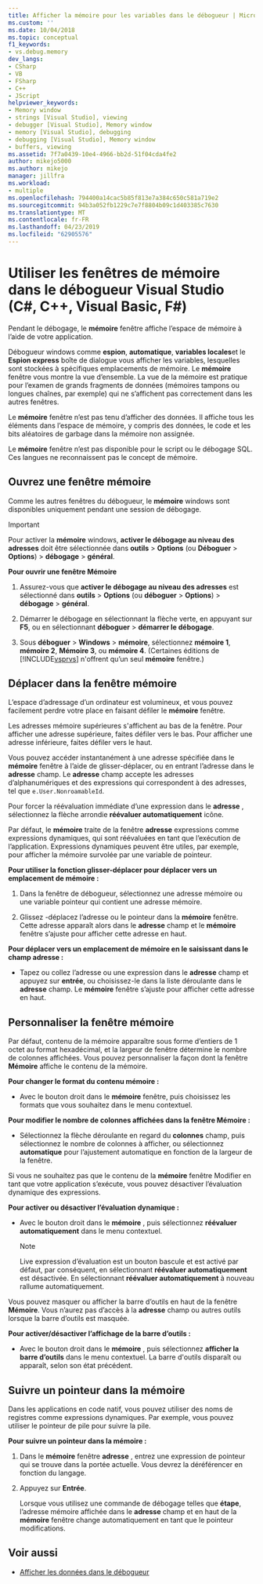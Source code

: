 ```yaml
---
title: Afficher la mémoire pour les variables dans le débogueur | Microsoft Docs
ms.custom: ''
ms.date: 10/04/2018
ms.topic: conceptual
f1_keywords:
- vs.debug.memory
dev_langs:
- CSharp
- VB
- FSharp
- C++
- JScript
helpviewer_keywords:
- Memory window
- strings [Visual Studio], viewing
- debugger [Visual Studio], Memory window
- memory [Visual Studio], debugging
- debugging [Visual Studio], Memory window
- buffers, viewing
ms.assetid: 7f7a0439-10e4-4966-bb2d-51f04cda4fe2
author: mikejo5000
ms.author: mikejo
manager: jillfra
ms.workload:
- multiple
ms.openlocfilehash: 794400a14cac5b85f813e7a384c650c581a719e2
ms.sourcegitcommit: 94b3a052fb1229c7e7f8804b09c1d403385c7630
ms.translationtype: MT
ms.contentlocale: fr-FR
ms.lasthandoff: 04/23/2019
ms.locfileid: "62905576"
---
```

# <a name="use-the-memory-windows-in-the-visual-studio-debugger-c-c-visual-basic-f"></a>Utiliser les fenêtres de mémoire dans le débogueur Visual Studio (C#, C++, Visual Basic, F#)

Pendant le débogage, le **mémoire** fenêtre affiche l’espace de mémoire à l’aide de votre application.

Débogueur windows comme **espion**, **automatique**, **variables locales**et le **Espion express** boîte de dialogue vous afficher les variables, lesquelles sont stockées à spécifiques emplacements de mémoire. Le **mémoire** fenêtre vous montre la vue d’ensemble. La vue de la mémoire est pratique pour l’examen de grands fragments de données (mémoires tampons ou longues chaînes, par exemple) qui ne s’affichent pas correctement dans les autres fenêtres.

Le **mémoire** fenêtre n’est pas tenu d’afficher des données. Il affiche tous les éléments dans l’espace de mémoire, y compris des données, le code et les bits aléatoires de garbage dans la mémoire non assignée.

Le **mémoire** fenêtre n’est pas disponible pour le script ou le débogage SQL. Ces langues ne reconnaissent pas le concept de mémoire.

## <a name="open-a-memory-window"></a>Ouvrez une fenêtre mémoire

Comme les autres fenêtres du débogueur, le **mémoire** windows sont disponibles uniquement pendant une session de débogage.

>[!IMPORTANT]
>Pour activer la **mémoire** windows, **activer le débogage au niveau des adresses** doit être sélectionnée dans **outils** > **Options** (ou **Déboguer** > **Options**) > **débogage** > **général**.

**Pour ouvrir une fenêtre Mémoire**

1. Assurez-vous que **activer le débogage au niveau des adresses** est sélectionné dans **outils** > **Options** (ou **déboguer**  >  **Options**) > **débogage** > **général**.

1. Démarrer le débogage en sélectionnant la flèche verte, en appuyant sur **F5**, ou en sélectionnant **déboguer** > **démarrer le débogage**.

2. Sous **déboguer** > **Windows** > **mémoire**, sélectionnez **mémoire 1**, **mémoire 2**, **Mémoire 3**, ou **mémoire 4**. (Certaines éditions de [!INCLUDE[vsprvs](../code-quality/includes/vsprvs_md.md)] n'offrent qu’un seul **mémoire** fenêtre.)

## <a name="move-around-in-the-memory-window"></a>Déplacer dans la fenêtre mémoire

L’espace d’adressage d’un ordinateur est volumineux, et vous pouvez facilement perdre votre place en faisant défiler le **mémoire** fenêtre.

Les adresses mémoire supérieures s'affichent au bas de la fenêtre. Pour afficher une adresse supérieure, faites défiler vers le bas. Pour afficher une adresse inférieure, faites défiler vers le haut.

Vous pouvez accéder instantanément à une adresse spécifiée dans le **mémoire** fenêtre à l’aide de glisser-déplacer, ou en entrant l’adresse dans le **adresse** champ. Le **adresse** champ accepte les adresses d’alphanumériques et des expressions qui correspondent à des adresses, tel que `e.User.NonroamableId`.

Pour forcer la réévaluation immédiate d’une expression dans le **adresse** , sélectionnez la flèche arrondie **réévaluer automatiquement** icône.

Par défaut, le **mémoire** traite de la fenêtre **adresse** expressions comme expressions dynamiques, qui sont réévaluées en tant que l’exécution de l’application. Expressions dynamiques peuvent être utiles, par exemple, pour afficher la mémoire survolée par une variable de pointeur.

**Pour utiliser la fonction glisser-déplacer pour déplacer vers un emplacement de mémoire :**

1. Dans la fenêtre de débogueur, sélectionnez une adresse mémoire ou une variable pointeur qui contient une adresse mémoire.

2. Glissez -déplacez l’adresse ou le pointeur dans la **mémoire** fenêtre. Cette adresse apparaît alors dans le **adresse** champ et le **mémoire** fenêtre s’ajuste pour afficher cette adresse en haut.

**Pour déplacer vers un emplacement de mémoire en le saisissant dans le champ adresse :**

- Tapez ou collez l’adresse ou une expression dans le **adresse** champ et appuyez sur **entrée**, ou choisissez-le dans la liste déroulante dans le **adresse** champ. Le **mémoire** fenêtre s’ajuste pour afficher cette adresse en haut.

## <a name="customize-the-memory-window"></a>Personnaliser la fenêtre mémoire

Par défaut, contenu de la mémoire apparaître sous forme d’entiers de 1 octet au format hexadécimal, et la largeur de fenêtre détermine le nombre de colonnes affichées. Vous pouvez personnaliser la façon dont la fenêtre **Mémoire** affiche le contenu de la mémoire.

**Pour changer le format du contenu mémoire :**

- Avec le bouton droit dans le **mémoire** fenêtre, puis choisissez les formats que vous souhaitez dans le menu contextuel.

**Pour modifier le nombre de colonnes affichées dans la fenêtre Mémoire :**

- Sélectionnez la flèche déroulante en regard du **colonnes** champ, puis sélectionnez le nombre de colonnes à afficher, ou sélectionnez **automatique** pour l’ajustement automatique en fonction de la largeur de la fenêtre.

Si vous ne souhaitez pas que le contenu de la **mémoire** fenêtre Modifier en tant que votre application s’exécute, vous pouvez désactiver l’évaluation dynamique des expressions.

**Pour activer ou désactiver l’évaluation dynamique :**

- Avec le bouton droit dans le **mémoire** , puis sélectionnez **réévaluer automatiquement** dans le menu contextuel.

  >[!NOTE]
  >Live expression d’évaluation est un bouton bascule et est activé par défaut, par conséquent, en sélectionnant **réévaluer automatiquement** est désactivée. En sélectionnant **réévaluer automatiquement** à nouveau rallume automatiquement.

Vous pouvez masquer ou afficher la barre d’outils en haut de la fenêtre **Mémoire**. Vous n’aurez pas d’accès à la **adresse** champ ou autres outils lorsque la barre d’outils est masquée.

**Pour activer/désactiver l’affichage de la barre d’outils :**

- Avec le bouton droit dans le **mémoire** , puis sélectionnez **afficher la barre d’outils** dans le menu contextuel. La barre d'outils disparaît ou apparaît, selon son état précédent.

## <a name="follow-a-pointer-through-memory"></a>Suivre un pointeur dans la mémoire

Dans les applications en code natif, vous pouvez utiliser des noms de registres comme expressions dynamiques. Par exemple, vous pouvez utiliser le pointeur de pile pour suivre la pile.

**Pour suivre un pointeur dans la mémoire :**

1. Dans le **mémoire** fenêtre **adresse** , entrez une expression de pointeur qui se trouve dans la portée actuelle. Vous devrez la déréférencer en fonction du langage.

2. Appuyez sur **Entrée**.

   Lorsque vous utilisez une commande de débogage telles que **étape**, l’adresse mémoire affichée dans le **adresse** champ et en haut de la **mémoire** fenêtre change automatiquement en tant que le pointeur modifications.

## <a name="see-also"></a>Voir aussi
- [Afficher les données dans le débogueur](../debugger/viewing-data-in-the-debugger.md)